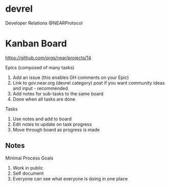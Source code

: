 # devrel
Developer Relations @NEARProtocol

# Kanban Board
https://github.com/orgs/near/projects/14

Epics (composed of many tasks)

1. Add an issue (this enables GH comments on your Epic)
2. Link to gov.near.org (devrel category) post if you want community ideas and input - recommended
3. Add notes for sub-tasks to the same board
4. Done when all tasks are done

Tasks

1. Use notes and add to board
2. Edit notes to update on task progress
3. Move through board as progress is made

## Notes

Minimal Process Goals

1. Work in public 
2. Self document
3. Everyone can see what everyone is doing in one place

